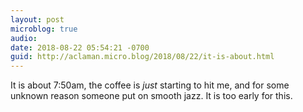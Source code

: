 ```yaml
---
layout: post
microblog: true
audio: 
date: 2018-08-22 05:54:21 -0700
guid: http://aclaman.micro.blog/2018/08/22/it-is-about.html
---
```

It is about 7:50am, the coffee is *just* starting to hit me, and for some unknown reason someone put on smooth jazz. It is too early for this.
